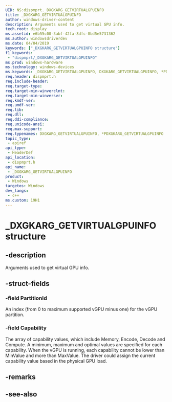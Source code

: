 ```yaml
---
UID: NS:dispmprt._DXGKARG_GETVIRTUALGPUINFO
title: _DXGKARG_GETVIRTUALGPUINFO
author: windows-driver-content
description: Arguments used to get virtual GPU info.
tech.root: display
ms.assetid: e6b55c00-3abf-42fa-8dfc-8bd5e5731362
ms.author: windowsdriverdev
ms.date: 04/04/2019 
keywords: ["_DXGKARG_GETVIRTUALGPUINFO structure"]
f1_keywords:
 - "dispmprt/_DXGKARG_GETVIRTUALGPUINFO"
ms.prod: windows-hardware
ms.technology: windows-devices
ms.keywords: _DXGKARG_GETVIRTUALGPUINFO, DXGKARG_GETVIRTUALGPUINFO, *PDXGKARG_GETVIRTUALGPUINFO, 
req.header: dispmprt.h
req.include-header:
req.target-type:
req.target-min-winverclnt: 
req.target-min-winversvr:
req.kmdf-ver:
req.umdf-ver:
req.lib:
req.dll:
req.ddi-compliance:
req.unicode-ansi:
req.max-support:
req.typenames: DXGKARG_GETVIRTUALGPUINFO, *PDXGKARG_GETVIRTUALGPUINFO
topic_type: 
 - apiref
api_type: 
 - HeaderDef
api_location: 
 - dispmprt.h
api_name: 
 - _DXGKARG_GETVIRTUALGPUINFO
product: 
 - Windows
targetos: Windows
dev_langs:
 - c++
ms.custom: 19H1
---
```


# _DXGKARG_GETVIRTUALGPUINFO structure

## -description

Arguments used to get virtual GPU info.

## -struct-fields

### -field PartitionId

An index (from 0 to maximum supported vGPU minus one) for the vGPU partition.

### -field Capability
 
The array of capability values, which include Memory, Encode, Decode and Compute. A minimum, maximum and optimal values are specified for each capability. When the vGPU is running, each capability cannot be lower than MinValue and more than MaxValue. The driver could assign the current capability value based in the physical GPU load.

## -remarks

## -see-also
